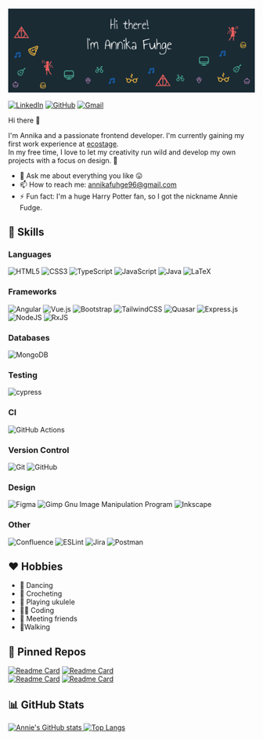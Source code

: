 ![Annies's GitHub Banner](assets/banner.png)

[![LinkedIn](https://img.shields.io/badge/linkedin-%230077B5.svg?style=for-the-badge&logo=linkedin&logoColor=white)](https://www.linkedin.com/in/annika-fuhge-952447208/)
[![GitHub](https://img.shields.io/badge/github-%23121011.svg?style=for-the-badge&logo=github&logoColor=white)](https://github.com/afuhge/)
[![Gmail](https://img.shields.io/badge/Gmail-D14836?style=for-the-badge&logo=gmail&logoColor=white)](mailto:annikafuhge96@gmail.com)

Hi there 👋

I'm Annika and a passionate frontend developer. 
I'm currently gaining my first work experience at [ecostage](https://about.stagedates.com/). <br>
In my free time, I love to let my creativity run wild and develop my own projects with a focus on design. 🤯

- 💬 Ask me about everything you like 😛
- 📫 How to reach me: annikafuhge96@gmail.com
- ⚡ Fun fact: I'm a huge Harry Potter fan, so I got the nickname Annie Fudge.

## 🌟 Skills
### Languages
![HTML5](https://img.shields.io/badge/html5-%23E34F26.svg?style=for-the-badge&logo=html5&logoColor=white)
![CSS3](https://img.shields.io/badge/css3-%231572B6.svg?style=for-the-badge&logo=css3&logoColor=white)
![TypeScript](https://img.shields.io/badge/typescript-%23007ACC.svg?style=for-the-badge&logo=typescript&logoColor=white)
![JavaScript](https://img.shields.io/badge/javascript-%23323330.svg?style=for-the-badge&logo=javascript&logoColor=%23F7DF1E)
![Java](https://img.shields.io/badge/java-%23ED8B00.svg?style=for-the-badge&logo=java&logoColor=white)
![LaTeX](https://img.shields.io/badge/latex-%23008080.svg?style=for-the-badge&logo=latex&logoColor=white)

### Frameworks
![Angular](https://img.shields.io/badge/angular-%23DD0031.svg?style=for-the-badge&logo=angular&logoColor=white)
![Vue.js](https://img.shields.io/badge/vue.js-%23DD0031.svg?style=for-the-badge&color=%2342b883)
![Bootstrap](https://img.shields.io/badge/bootstrap-%23563D7C.svg?style=for-the-badge&logo=bootstrap&logoColor=white)
![TailwindCSS](https://img.shields.io/badge/tailwindcss-%2338B2AC.svg?style=for-the-badge&logo=tailwind-css&logoColor=white)
![Quasar](https://img.shields.io/badge/Quasar-%23DD0031.svg?style=for-the-badge&color=%2300B4FF)
![Express.js](https://img.shields.io/badge/express.js-%23404d59.svg?style=for-the-badge&logo=express&logoColor=%2361DAFB)
![NodeJS](https://img.shields.io/badge/node.js-6DA55F?style=for-the-badge&logo=node.js&logoColor=white)
![RxJS](https://img.shields.io/badge/rxjs-%23B7178C.svg?style=for-the-badge&logo=reactivex&logoColor=white)

### Databases
![MongoDB](https://img.shields.io/badge/MongoDB-%234ea94b.svg?style=for-the-badge&logo=mongodb&logoColor=white)

### Testing
![cypress](https://img.shields.io/badge/-cypress-%23E5E5E5?style=for-the-badge&logo=cypress&logoColor=058a5e)

### CI
![GitHub Actions](https://img.shields.io/badge/github%20actions-%232671E5.svg?style=for-the-badge&logo=githubactions&logoColor=white)

### Version Control
![Git](https://img.shields.io/badge/git-%23F05033.svg?style=for-the-badge&logo=git&logoColor=white)
![GitHub](https://img.shields.io/badge/github-%23121011.svg?style=for-the-badge&logo=github&logoColor=white)


### Design
![Figma](https://img.shields.io/badge/figma-%23F24E1E.svg?style=for-the-badge&logo=figma&logoColor=white)
![Gimp Gnu Image Manipulation Program](https://img.shields.io/badge/Gimp-657D8B?style=for-the-badge&logo=gimp&logoColor=FFFFFF)
![Inkscape](https://img.shields.io/badge/Inkscape-e0e0e0?style=for-the-badge&logo=inkscape&logoColor=080A13)

### Other
![Confluence](https://img.shields.io/badge/confluence-%23172BF4.svg?style=for-the-badge&logo=confluence&logoColor=white)
![ESLint](https://img.shields.io/badge/ESLint-4B3263?style=for-the-badge&logo=eslint&logoColor=white)
![Jira](https://img.shields.io/badge/jira-%230A0FFF.svg?style=for-the-badge&logo=jira&logoColor=white)
![Postman](https://img.shields.io/badge/Postman-FF6C37?style=for-the-badge&logo=postman&logoColor=white)



## ❤️ Hobbies
- 💃 Dancing
- 🧶 Crocheting
- 🎸 Playing ukulele
- 👩‍💻 Coding
- 🍻 Meeting friends
- 🚶‍️Walking

## 📌 Pinned Repos

[![Readme Card](https://github-readme-stats.vercel.app/api/pin/?username=afuhge&repo=Cloudy&title_color=EA5E5E&bg_color=1A2B34&border_color=1A2B34&text_color=fff&icon_color=4AB097)](https://github.com/afuhge/Cloudy)
[![Readme Card](https://github-readme-stats.vercel.app/api/pin/?username=afuhge&repo=TicTacToe&title_color=EA5E5E&bg_color=1A2B34&border_color=1A2B34&text_color=fff&icon_color=4AB097)](https://github.com/afuhge/TicTacToe)
<br>
[![Readme Card](https://github-readme-stats.vercel.app/api/pin/?username=afuhge&repo=Resume&title_color=EA5E5E&bg_color=1A2B34&border_color=1A2B34&text_color=fff&icon_color=4AB097)](https://github.com/afuhge/Resume)
[![Readme Card](https://github-readme-stats.vercel.app/api/pin/?username=afuhge&repo=TODOApp2&title_color=EA5E5E&bg_color=1A2B34&border_color=1A2B34&text_color=fff&icon_color=4AB097)](https://github.com/afuhge/TODOApp2)
## 📊 GitHub Stats
[![Annie's GitHub stats](https://github-readme-stats.vercel.app/api?username=afuhge&count_private=true&show_icons=true&title_color=EA5E5E&bg_color=1A2B34&border_color=1A2B34&icon_color=4AB097&text_color=fff)
](https://github.com/afuhge/github-readme-stats)
[![Top Langs](https://github-readme-stats.vercel.app/api/top-langs/?username=afuhge&layout=compact&title_color=EA5E5E&bg_color=1A2B34&border_color=1A2B34&text_color=fff&icon_color=4AB097)](https://github.com/afuhge/github-readme-stats)

